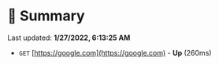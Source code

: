 # 📖 Summary
Last updated: **1/27/2022, 6:13:25 AM**

- `GET` [https://google.com](https://google.com) - **Up** (260ms)
